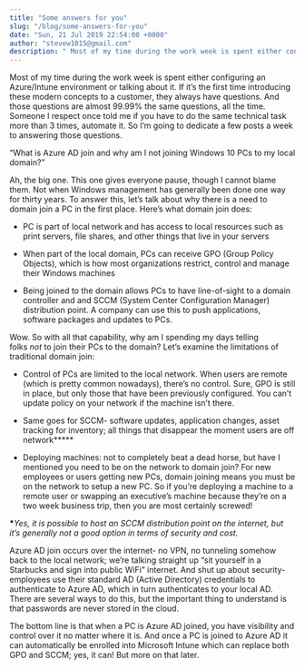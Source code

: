 ```yaml
---
title: "Some answers for you"
slug: "/blog/some-answers-for-you"
date: "Sun, 21 Jul 2019 22:54:00 +0000"
author: "stevew1015@gmail.com"
description: " Most of my time during the work week is spent either configuring an Azure/Intune environment or talking about it. If it’s the first time introducing these modern concepts to a customer, they always have questions. And those questions are almost 99.99% the same questions, all the time. Someone"
---
```


Most of my time during the work week is spent either configuring an Azure/Intune environment or talking about it. If it’s the first time introducing these modern concepts to a customer, they always have questions. And those questions are almost 99.99% the same questions, all the time. Someone I respect once told me if you have to do the same technical task more than 3 times, automate it. So I’m going to dedicate a few posts a week to answering those questions.

“What is Azure AD join and why am I not joining Windows 10 PCs to my local domain?”

Ah, the big one. This one gives everyone pause, though I cannot blame them. Not when Windows management has generally been done one way for thirty years. To answer this, let’s talk about why there is a need to domain join a PC in the first place. Here’s what domain join does:

-   PC is part of local network and has access to local resources such as print servers, file shares, and other things that live in your servers
    
-   When part of the local domain, PCs can receive GPO (Group Policy Objects), which is how most organizations restrict, control and manage their Windows machines
    
-   Being joined to the domain allows PCs to have line-of-sight to a domain controller and and SCCM (System Center Configuration Manager) distribution point. A company can use this to push applications, software packages and updates to PCs.
    

Wow. So with all that capability, why am I spending my days telling folks _not_ to join their PCs to the domain? Let’s examine the limitations of traditional domain join:

-   Control of PCs are limited to the local network. When users are remote (which is pretty common nowadays), there’s no control. Sure, GPO is still in place, but only those that have been previously configured. You can’t update policy on your network if the machine isn’t there.
    
-   Same goes for SCCM- software updates, application changes, asset tracking for inventory; all things that disappear the moment users are off network**\***
    
-   Deploying machines: not to completely beat a dead horse, but have I mentioned you need to be on the network to domain join? For new employees or users getting new PCs, domain joining means you must be on the network to setup a new PC. So if you’re deploying a machine to a remote user or swapping an executive’s machine because they’re on a two week business trip, then you are most certainly screwed!
    

**\***_Yes, it is possible to host an SCCM distribution point on the internet, but it’s generally not a good option in terms of security and cost._

Azure AD join occurs over the internet- no VPN, no tunneling somehow back to the local network; we’re talking straight up “sit yourself in a Starbucks and sign into public WiFi” internet. And shut up about security- employees use their standard AD (Active Directory) credentials to authenticate to Azure AD, which in turn authenticates to your local AD. There are several ways to do this, but the important thing to understand is that passwords are never stored in the cloud.

The bottom line is that when a PC is Azure AD joined, you have visibility and control over it no matter where it is. And once a PC is joined to Azure AD it can automatically be enrolled into Microsoft Intune which can replace both GPO and SCCM; yes, it can! But more on that later.
